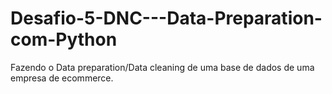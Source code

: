 # Desafio-5-DNC---Data-Preparation-com-Python
Fazendo o Data preparation/Data cleaning de uma base de dados de uma empresa de ecommerce.

